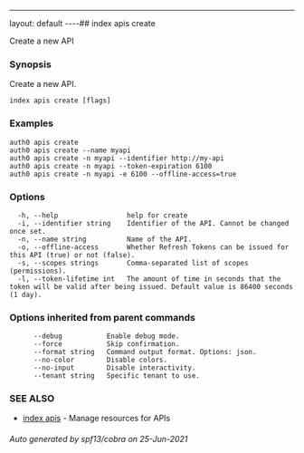 ---
layout: default
----## index apis create

Create a new API

### Synopsis

Create a new API.

```
index apis create [flags]
```

### Examples

```
auth0 apis create 
auth0 apis create --name myapi
auth0 apis create -n myapi --identifier http://my-api
auth0 apis create -n myapi --token-expiration 6100
auth0 apis create -n myapi -e 6100 --offline-access=true
```

### Options

```
  -h, --help                 help for create
  -i, --identifier string    Identifier of the API. Cannot be changed once set.
  -n, --name string          Name of the API.
  -o, --offline-access       Whether Refresh Tokens can be issued for this API (true) or not (false).
  -s, --scopes strings       Comma-separated list of scopes (permissions).
  -l, --token-lifetime int   The amount of time in seconds that the token will be valid after being issued. Default value is 86400 seconds (1 day).
```

### Options inherited from parent commands

```
      --debug           Enable debug mode.
      --force           Skip confirmation.
      --format string   Command output format. Options: json.
      --no-color        Disable colors.
      --no-input        Disable interactivity.
      --tenant string   Specific tenant to use.
```

### SEE ALSO

* [index apis](index_apis.md)	 - Manage resources for APIs

###### Auto generated by spf13/cobra on 25-Jun-2021
